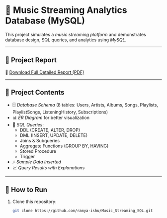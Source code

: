 # 🎵 Music Streaming Analytics Database (MySQL)

This project simulates a *music streaming platform* and demonstrates database design, SQL queries, and analytics using *MySQL*.

---

## 📖 Project Report
📄 [Download Full Detailed Report (PDF)](./Music_Streaming_Analytics_Report1.pdf)

---

## 📂 Project Contents
- 🗄 *Database Schema* (8 tables: Users, Artists, Albums, Songs, Playlists, PlaylistSongs, ListeningHistory, Subscriptions)
- 📊 *ER Diagram* for better visualization
- 📝 *SQL Queries*:
  - DDL (CREATE, ALTER, DROP)
  - DML (INSERT, UPDATE, DELETE)
  - Joins & Subqueries
  - Aggregate Functions (GROUP BY, HAVING)
  - Stored Procedure
  - Trigger
- 🎶 *Sample Data Inserted*
- 📈 *Query Results with Explanations*

---

## 🚀 How to Run
1. Clone this repository:
   ```bash
   git clone https://github.com/ramya-ishu/Music_Streaming_SQL.git

